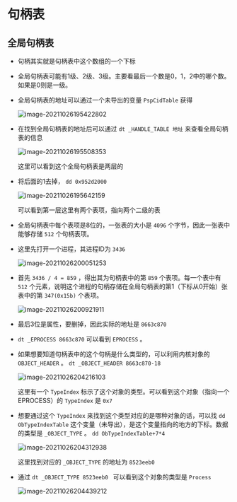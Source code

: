 # 句柄表

## 全局句柄表

+ 句柄其实就是句柄表中这个数组的一个下标

+ 全局句柄表可能有1级、2级、3级。主要看最后一个数是0，1，2中的哪个数。如果是0则是一级。

+ 全局句柄表的地址可以通过一个未导出的变量 `PspCidTable` 获得

  ![image-20211026195422802](https://cdn.jsdelivr.net/gh/smallzhong/new_new_picgo_picbed@main/image-20211026195422802.png)

+ 在找到全局句柄表的地址后可以通过 `dt _HANDLE_TABLE 地址` 来查看全局句柄表的信息

  ![image-20211026195508353](https://cdn.jsdelivr.net/gh/smallzhong/new_new_picgo_picbed@main/image-20211026195508353.png)

  这里可以看到这个全局句柄表是两层的

+ 将后面的1去掉， `dd 0x952d2000` 

  ![image-20211026195642159](https://cdn.jsdelivr.net/gh/smallzhong/new_new_picgo_picbed@main/image-20211026195642159.png)

  可以看到第一层这里有两个表项，指向两个二级的表

+ 全局句柄表中每个表项是8位的，一张表的大小是 `4096` 个字节，因此一张表中能够存储 `512` 个句柄表项。

+ 这里先打开一个进程，其进程ID为 `3436`

  ![image-20211026200051253](https://cdn.jsdelivr.net/gh/smallzhong/new_new_picgo_picbed@main/image-20211026200051253.png)

+ 首先 `3436 / 4 = 859` ，得出其为句柄表中的第 `859` 个表项。每一个表中有 `512` 个元素，说明这个进程的句柄存储在全局句柄表的第1（下标从0开始）张表中的第 `347(0x15b)` 个表项。

  ![image-20211026200921911](https://cdn.jsdelivr.net/gh/smallzhong/new_new_picgo_picbed@main/image-20211026200921911.png)

+ 最后3位是属性，要删掉，因此实际的地址是 `8663c870`

+ `dt _EPROCESS 8663c870` 可以看到 `EPROCESS` 。

+ 如果想要知道句柄表中的这个句柄是什么类型的，可以利用内核对象的 `OBJECT_HEADER` 。 `dt _OBJECT_HEADER 8663c870-18`

  ![image-20211026204216103](https://cdn.jsdelivr.net/gh/smallzhong/new_new_picgo_picbed@main/image-20211026204216103.png)

  这里有一个 `TypeIndex` 标示了这个对象的类型。可以看到这个对象（指向一个EPROCESS）的 `TypeIndex` 是 `0x7`

+ 想要通过这个 `TypeIndex` 来找到这个类型对应的是哪种对象的话，可以找 `dd ObTypeIndexTable` 这个变量（未导出），是这个变量指向的地方的下标。数据的类型是 `_OBJECT_TYPE` 。  `dd ObTypeIndexTable+7*4`

  ![image-20211026204312938](https://cdn.jsdelivr.net/gh/smallzhong/new_new_picgo_picbed@main/image-20211026204312938.png)

  这里找到对应的 `_OBJECT_TYPE` 的地址为 `8523eeb0 `

+ 通过 `dt _OBJECT_TYPE 8523eeb0 ` 可以看到这个对象的类型是 `Process` 

  ![image-20211026204439212](https://cdn.jsdelivr.net/gh/smallzhong/new_new_picgo_picbed@main/image-20211026204439212.png)